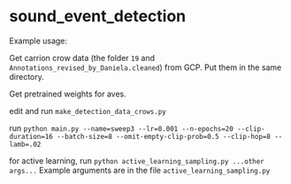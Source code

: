 # sound_event_detection

Example usage:

Get carrion crow data (the folder `19` and `Annotations_revised_by_Daniela.cleaned`) from GCP. Put them in the same directory.

Get pretrained weights for aves.

edit and run `make_detection_data_crows.py`

run
`python main.py --name=sweep3 --lr=0.001 --n-epochs=20 --clip-duration=16 --batch-size=8 --omit-empty-clip-prob=0.5 --clip-hop=8 --lamb=.02`

for active learning, run
`python active_learning_sampling.py ...other args...` Example arguments are in the file `active_learning_sampling.py`
